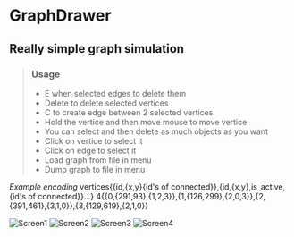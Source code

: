 # GraphDrawer

## Really simple graph simulation

> ### Usage
> - E when selected edges to delete them
> - Delete to delete selected vertices
> - C to create edge between 2 selected vertices
> - Hold the vertice and then move mouse to move vertice
> - You can select and then delete as much objects as you want
> - Click on vertice to select it
> - Click on edge to select it
> - Load graph from file in menu
> - Dump graph to file in menu

*Example encoding*  vertices{{id,{x,y}{id's of connected}},{id,{x,y},is_active, {id's of connected}}...}
		    4{{0,{291,93},{1,2,3}},{1,{126,299},{2,0,3}},{2,{391,461},{3,1,0}},{3,{129,619},{2,1,0}}

![Screen1](https://imgur.com/SzsrqzX.png)
![Screen2](https://imgur.com/HPX43lT.png)
![Screen3](https://imgur.com/nhCfkvG.png)
![Screen4](https://imgur.com/y17iZFx.png)
